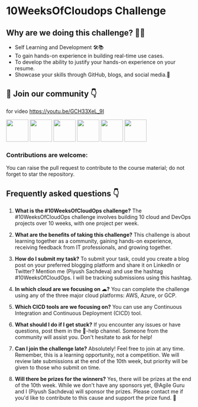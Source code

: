# 10WeeksOfCloudops Challenge

## Why are we doing this challenge? 🤷‍♂️

- Self Learning and Development 🛠️📚
- To gain hands-on experience in building real-time use cases.
- To develop the ability to justify your hands-on experience on your resume.
- Showcase your skills through GitHub, blogs, and social media.🚀

## 🔗 Join our community 👇
for video 
https://youtu.be/GCH33XeL_9I

<a href="https://youtube.com/@techtutorialswithpiyush"><img src="https://www.freeiconspng.com/thumbs/youtube-icon/video-youtube-icon--14.png" height="60px"></img></a>
<a href="https://discord.com/invite/FMtJ2bVRUE"><img src="https://img.icons8.com/color/2x/discord--v2.png" height="60px"></img></a>
<a href="https://github.com/piyushsachdeva/"><img src="https://user-images.githubusercontent.com/91791257/235086411-9ec7aa5e-c095-44ce-b9e6-57b3bc3fead2.png" height="60px"></img></a>
<a href="https://twitter.com/thecloudopscomm"><img src="https://i.postimg.cc/pVqVTNJd/X-logo.png" height="60px"></img></a>
<a href="https://www.linkedin.com/company/thecloudopscomm/"><img src="https://img.icons8.com/fluency/2x/linkedin.png" height="60px"></img></a>
<a href="https://www.instagram.com/techtutorialswithpiyush/"><img src="https://user-images.githubusercontent.com/91791257/235086447-47658b7b-71fa-4baf-830a-3ba9b3a76a47.png" height="60px"></img></a>

### Contributions are welcome:
You can raise the pull request to contribute to the course material; do not forget to star the repository.


## Frequently asked questions 👇

1) **What is the #10WeeksOfCloudOps challenge?**
   The #10WeeksOfCloudOps challenge involves building 10 cloud and DevOps projects over 10 weeks, with one project per week.

2) **What are the benefits of taking this challenge?**
   This challenge is about learning together as a community, gaining hands-on experience, receiving feedback from IT professionals, and growing together.

3) **How do I submit my task?**
   To submit your task, could you create a blog post on your preferred blogging platform and share it on LinkedIn or Twitter? Mention me (Piyush Sachdeva) and use the hashtag #10WeeksOfCloudOps. I will be tracking submissions using this hashtag.

4) **In which cloud are we focusing on ☁?**
   You can complete the challenge using any of the three major cloud platforms: AWS, Azure, or GCP.

5) **Which CICD tools are we focusing on?**
   You can use any Continuous Integration and Continuous Deployment (CICD) tool.

6) **What should I do if I get stuck?**
   If you encounter any issues or have questions, post them in the 📕-help channel. Someone from the community will assist you. Don't hesitate to ask for help!

7) **Can I join the challenge late?**
   Absolutely! Feel free to join at any time. Remember, this is a learning opportunity, not a competition. We will review late submissions at the end of the 10th week, but priority will be given to those who submit on time.

8) **Will there be prizes for the winners?**
   Yes, there will be prizes at the end of the 10th week. While we don't have any sponsors yet, @Agile Guru and I (Piyush Sachdeva) will sponsor the prizes. Please contact me if you'd like to contribute to this cause and support the prize fund. 🎁
